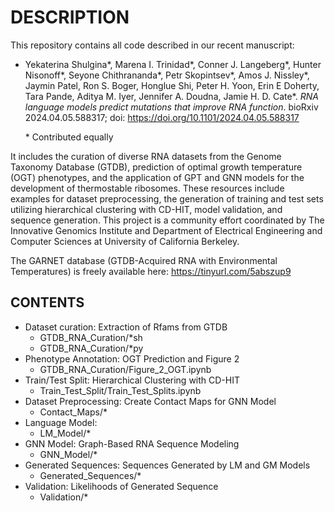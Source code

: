 # DESCRIPTION
This repository contains all code described in our recent manuscript: 
- Yekaterina Shulgina\*, Marena I. Trinidad\*, Conner J. Langeberg\*, Hunter Nisonoff\*, Seyone Chithrananda\*, Petr Skopintsev\*, Amos J. Nissley\*, Jaymin Patel, Ron S. Boger, Honglue Shi, Peter H. Yoon, Erin E Doherty, Tara Pande, Aditya M. Iyer, Jennifer A. Doudna, Jamie H. D. Cate\*. *RNA language models predict mutations that improve RNA function*. bioRxiv 2024.04.05.588317; doi: https://doi.org/10.1101/2024.04.05.588317

    \* Contributed equally 

It includes the curation of diverse RNA datasets from the Genome Taxonomy Database (GTDB), prediction of optimal growth temperature (OGT) phenotypes, and the application of GPT and GNN models for the development of thermostable ribosomes. These resources include examples for dataset preprocessing, the generation of training and test sets utilizing hierarchical clustering with CD-HIT, model validation, and sequence generation. This project is a community effort coordinated by The Innovative Genomics Institute and Department of Electrical Engineering and Computer Sciences at University of California Berkeley.

The GARNET database (GTDB-Acquired RNA with Environmental Temperatures) is freely available here: https://tinyurl.com/5abszup9

## CONTENTS
- Dataset curation: Extraction of Rfams from GTDB
    - GTDB_RNA_Curation/*sh
    - GTDB_RNA_Curation/*py
- Phenotype Annotation: OGT Prediction and Figure 2
    - GTDB_RNA_Curation/Figure_2_OGT.ipynb
- Train/Test Split: Hierarchical Clustering with CD-HIT
    - Train_Test_Split/Train_Test_Splits.ipynb
- Dataset Preprocessing: Create Contact Maps for GNN Model
    - Contact_Maps/*
- Language Model:
    - LM_Model/*
- GNN Model: Graph-Based RNA Sequence Modeling
    - GNN_Model/*
- Generated Sequences: Sequences Generated by LM and GM Models
    - Generated_Sequences/*
- Validation: Likelihoods of Generated Sequence
    - Validation/*
